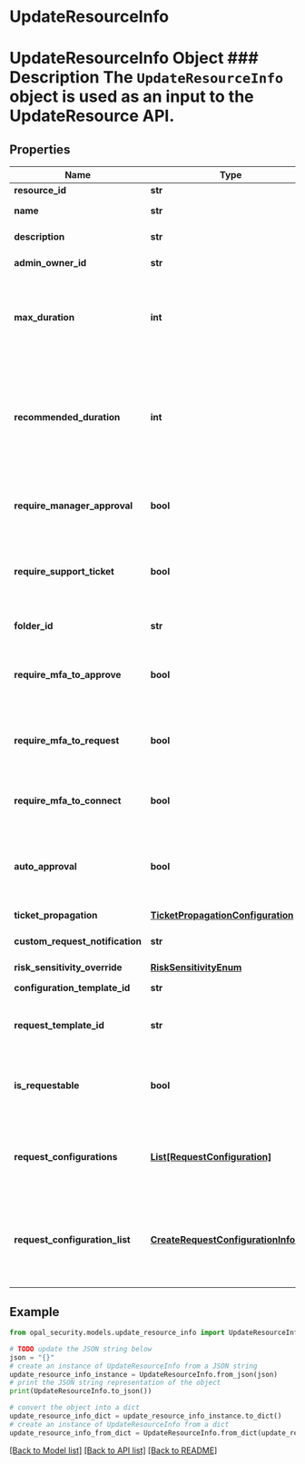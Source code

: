 # UpdateResourceInfo

# UpdateResourceInfo Object ### Description The `UpdateResourceInfo` object is used as an input to the UpdateResource API.

## Properties

Name | Type | Description | Notes
------------ | ------------- | ------------- | -------------
**resource_id** | **str** | The ID of the resource. | 
**name** | **str** | The name of the resource. | [optional] 
**description** | **str** | A description of the resource. | [optional] 
**admin_owner_id** | **str** | The ID of the owner of the resource. | [optional] 
**max_duration** | **int** | The maximum duration for which the resource can be requested (in minutes). Use -1 to set to indefinite. Deprecated in favor of &#x60;request_configurations&#x60;. | [optional] 
**recommended_duration** | **int** | The recommended duration for which the resource should be requested (in minutes). Will be the default value in a request. Use -1 to set to indefinite and 0 to unset. Deprecated in favor of &#x60;request_configurations&#x60;. | [optional] 
**require_manager_approval** | **bool** | A bool representing whether or not access requests to the resource require manager approval. | [optional] 
**require_support_ticket** | **bool** | A bool representing whether or not access requests to the resource require an access ticket. Deprecated in favor of &#x60;request_configurations&#x60;. | [optional] 
**folder_id** | **str** | The ID of the folder that the resource is located in. | [optional] 
**require_mfa_to_approve** | **bool** | A bool representing whether or not to require MFA for reviewers to approve requests for this resource. | [optional] 
**require_mfa_to_request** | **bool** | A bool representing whether or not to require MFA for requesting access to this resource. Deprecated in favor of &#x60;request_configurations&#x60;. | [optional] 
**require_mfa_to_connect** | **bool** | A bool representing whether or not to require MFA to connect to this resource. | [optional] 
**auto_approval** | **bool** | A bool representing whether or not to automatically approve requests to this resource. Deprecated in favor of &#x60;request_configurations&#x60;. | [optional] 
**ticket_propagation** | [**TicketPropagationConfiguration**](TicketPropagationConfiguration.md) |  | [optional] 
**custom_request_notification** | **str** | Custom request notification sent upon request approval. | [optional] 
**risk_sensitivity_override** | [**RiskSensitivityEnum**](RiskSensitivityEnum.md) |  | [optional] 
**configuration_template_id** | **str** | The ID of the associated configuration template. | [optional] 
**request_template_id** | **str** | The ID of the associated request template. Deprecated in favor of &#x60;request_configurations&#x60;. | [optional] 
**is_requestable** | **bool** | A bool representing whether or not to allow access requests to this resource. Deprecated in favor of &#x60;request_configurations&#x60;. | [optional] 
**request_configurations** | [**List[RequestConfiguration]**](RequestConfiguration.md) | A list of configurations for requests to this resource. If not provided, the default request configuration will be used. | [optional] 
**request_configuration_list** | [**CreateRequestConfigurationInfoList**](CreateRequestConfigurationInfoList.md) | A list of configurations for requests to this resource. If not provided, the default request configuration will be used. Deprecated in favor of &#x60;request_configurations&#x60;. | [optional] 

## Example

```python
from opal_security.models.update_resource_info import UpdateResourceInfo

# TODO update the JSON string below
json = "{}"
# create an instance of UpdateResourceInfo from a JSON string
update_resource_info_instance = UpdateResourceInfo.from_json(json)
# print the JSON string representation of the object
print(UpdateResourceInfo.to_json())

# convert the object into a dict
update_resource_info_dict = update_resource_info_instance.to_dict()
# create an instance of UpdateResourceInfo from a dict
update_resource_info_from_dict = UpdateResourceInfo.from_dict(update_resource_info_dict)
```
[[Back to Model list]](../README.md#documentation-for-models) [[Back to API list]](../README.md#documentation-for-api-endpoints) [[Back to README]](../README.md)


